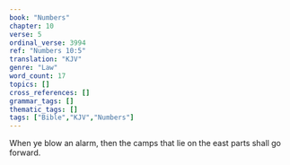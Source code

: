 ```yaml
---
book: "Numbers"
chapter: 10
verse: 5
ordinal_verse: 3994
ref: "Numbers 10:5"
translation: "KJV"
genre: "Law"
word_count: 17
topics: []
cross_references: []
grammar_tags: []
thematic_tags: []
tags: ["Bible","KJV","Numbers"]
---
```

When ye blow an alarm, then the camps that lie on the east parts shall go forward.
